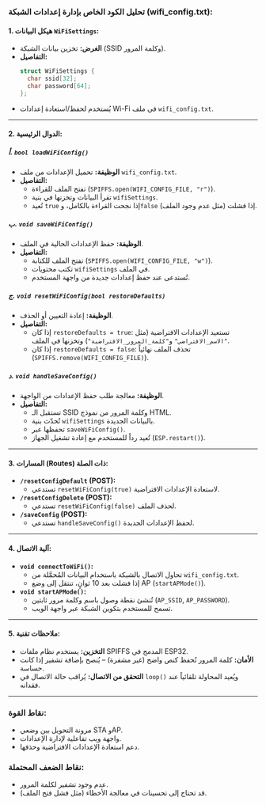 ### تحليل الكود الخاص بإدارة إعدادات الشبكة (wifi_config.txt):

#### 1. **هيكل البيانات `WiFiSettings`:**
- **الغرض:** تخزين بيانات الشبكة (SSID وكلمة المرور).
- **التفاصيل:**
  ```cpp
  struct WiFiSettings {
    char ssid[32];
    char password[64];
  };
  ```
- يُستخدم لحفظ/استعادة إعدادات Wi-Fi في ملف `wifi_config.txt`.

---

#### 2. **الدوال الرئيسية:**

##### أ. **`bool loadWiFiConfig()`**
- **الوظيفة:** تحميل الإعدادات من ملف `wifi_config.txt`.
- **التفاصيل:**
  - تفتح الملف للقراءة (`SPIFFS.open(WIFI_CONFIG_FILE, "r")`).
  - تقرأ البيانات وتخزنها في بنية `wifiSettings`.
  - تُعيد `true` إذا نجحت القراءة بالكامل، و`false` إذا فشلت (مثل عدم وجود الملف).

##### ب. **`void saveWiFiConfig()`**
- **الوظيفة:** حفظ الإعدادات الحالية في الملف.
- **التفاصيل:**
  - تفتح الملف للكتابة (`SPIFFS.open(WIFI_CONFIG_FILE, "w")`).
  - تكتب محتويات `wifiSettings` في الملف.
  - تُستدعى عند حفظ إعدادات جديدة من واجهة المستخدم.

##### ج. **`void resetWiFiConfig(bool restoreDefaults)`**
- **الوظيفة:** إعادة التعيين أو الحذف.
- **التفاصيل:**
  - إذا كان `restoreDefaults = true`: تستعيد الإعدادات الافتراضية (مثل `"الاسم_الافتراضي"` و`"كلمة_المرور_الافتراضية"`) وتخزنها في الملف.
  - إذا كان `restoreDefaults = false`: تحذف الملف نهائياً (`SPIFFS.remove(WIFI_CONFIG_FILE)`).

##### د. **`void handleSaveConfig()`**
- **الوظيفة:** معالجة طلب حفظ الإعدادات من الواجهة.
- **التفاصيل:**
  - تستقبل الـ SSID وكلمة المرور من نموذج HTML.
  - تُحدّث بنية `wifiSettings` بالبيانات الجديدة.
  - تحفظها عبر `saveWiFiConfig()`.
  - تُعيد رداً للمستخدم مع إعادة تشغيل الجهاز (`ESP.restart()`).

---

#### 3. **المسارات (Routes) ذات الصلة:**
- **`/resetConfigDefault` (POST):**
  - تستدعي `resetWiFiConfig(true)` لاستعادة الإعدادات الافتراضية.
- **`/resetConfigDelete` (POST):**
  - تستدعي `resetWiFiConfig(false)` لحذف الملف.
- **`/saveConfig` (POST):**
  - تستدعي `handleSaveConfig()` لحفظ الإعدادات الجديدة.

---

#### 4. **آلية الاتصال:**
- **`void connectToWiFi()`:**
  - تحاول الاتصال بالشبكة باستخدام البيانات المُحمَّلة من `wifi_config.txt`.
  - إذا فشلت بعد 10 ثوانٍ، تنتقل إلى وضع AP (`startAPMode()`).
- **`void startAPMode()`:**
  - تُنشئ نقطة وصول باسم وكلمة مرور ثابتين (`AP_SSID`, `AP_PASSWORD`).
  - تسمح للمستخدم بتكوين الشبكة عبر واجهة الويب.

---

#### 5. **ملاحظات تقنية:**
- **التخزين:** يستخدم نظام ملفات SPIFFS المدمج في ESP32.
- **الأمان:** كلمة المرور تُحفظ كنص واضح (غير مشفرة) – يُنصح بإضافة تشفير إذا كانت حساسة.
- **التحقق من الاتصال:** يُراقب حالة الاتصال في `loop()` ويُعيد المحاولة تلقائياً عند فقدانه.

---

### نقاط القوة:
- مرونة التحويل بين وضعي STA وAP.
- واجهة ويب تفاعلية لإدارة الإعدادات.
- دعم استعادة الإعدادات الافتراضية وحذفها.

### نقاط الضعف المحتملة:
- عدم وجود تشفير لكلمة المرور.
- قد تحتاج إلى تحسينات في معالجة الأخطاء (مثل فشل فتح الملف).